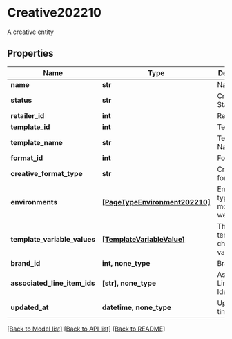 # Creative202210

A creative entity

## Properties
Name | Type | Description | Notes
------------ | ------------- | ------------- | -------------
**name** | **str** | Name | 
**status** | **str** | Creative Status | 
**retailer_id** | **int** | Retailer Id | 
**template_id** | **int** | Template Id | 
**template_name** | **str** | Template Name | 
**format_id** | **int** | Format Id | 
**creative_format_type** | **str** | Creative format type | 
**environments** | [**[PageTypeEnvironment202210]**](PageTypeEnvironment202210.md) | Environment type (e.g. mobile, web, app) | 
**template_variable_values** | [**[TemplateVariableValue]**](TemplateVariableValue.md) | The template chosen values | 
**brand_id** | **int, none_type** | Brand Id | [optional] 
**associated_line_item_ids** | **[str], none_type** | Associated Line Item Ids | [optional] 
**updated_at** | **datetime, none_type** | Updated at time | [optional] 

[[Back to Model list]](../README.md#documentation-for-models) [[Back to API list]](../README.md#documentation-for-api-endpoints) [[Back to README]](../README.md)


